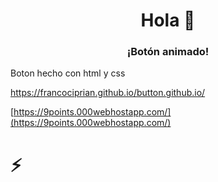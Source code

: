 <h1 align = "center"> Hola 👋</h1>
<h3 align = "center"> ¡Botón animado! </h3>

<p>Boton hecho con html y css</p>

https://francociprian.github.io/button.github.io/

[https://9points.000webhostapp.com/](https://9points.000webhostapp.com/)

<h1>⚡</h1>
